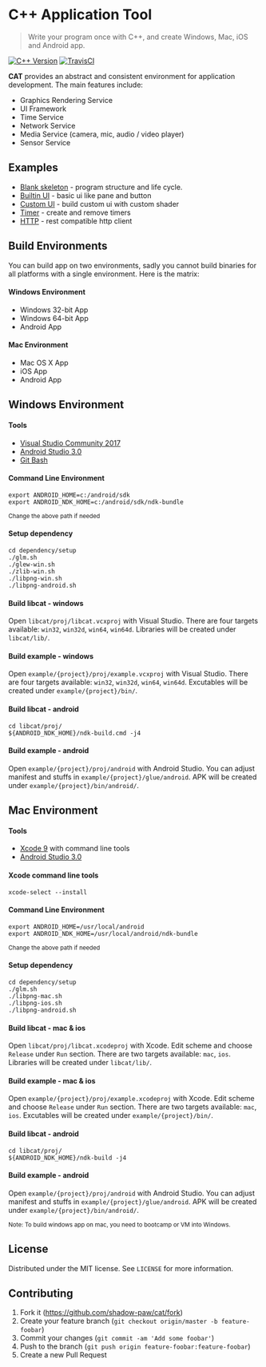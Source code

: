 # C++ Application Tool
> Write your program once with C++, and create Windows, Mac, iOS and Android app.

[![C++ Version][cpp-image]][cpp-url]
[![TravisCI][travis-image]][travis-url]

**CAT** provides an abstract and consistent environment for application development. The main features include:
- Graphics Rendering Service
- UI Framework
- Time Service
- Network Service
- Media Service (camera, mic, audio / video player)
- Sensor Service

## Examples
- [Blank skeleton](example/blank/src/bootapp.cpp) - program structure and life cycle.
- [Builtin UI](example/ui_builtin/src/bootapp.cpp) - basic ui like pane and button
- [Custom UI](example/ui_custom/src/bootapp.cpp) - build custom ui with custom shader
- [Timer](example/timer/src/bootapp.cpp) - create and remove timers
- [HTTP](example/http/src/bootapp.cpp) - rest compatible http client

## Build Environments
You can build app on two environments, sadly you cannot build binaries for all platforms with a single environment. Here is the matrix:

#### Windows Environment
- Windows 32-bit App
- Windows 64-bit App
- Android App

#### Mac Environment
- Mac OS X App
- iOS App
- Android App

## Windows Environment
#### Tools
- [Visual Studio Community 2017][visualstudio-url]
- [Android Studio 3.0][android-url]
- [Git Bash][git-url]

#### Command Line Environment
```
export ANDROID_HOME=c:/android/sdk
export ANDROID_NDK_HOME=c:/android/sdk/ndk-bundle
```
<sup>Change the above path if needed</sup>

#### Setup dependency
```
cd dependency/setup
./glm.sh
./glew-win.sh
./zlib-win.sh
./libpng-win.sh
./libpng-android.sh
```

#### Build libcat - windows
Open `libcat/proj/libcat.vcxproj` with Visual Studio. There are four targets available: `win32`, `win32d`, `win64`, `win64d`. Libraries will be created under `libcat/lib/`.

#### Build example - windows
Open `example/{project}/proj/example.vcxproj` with Visual Studio. There are four targets available: `win32`, `win32d`, `win64`, `win64d`. Excutables will be created under `example/{project}/bin/`.

#### Build libcat - android
```
cd libcat/proj/
${ANDROID_NDK_HOME}/ndk-build.cmd -j4
```
  
#### Build example - android
Open `example/{project}/proj/android` with Android Studio. You can adjust manifest and stuffs in `example/{project}/glue/android`. APK will be created under `example/{project}/bin/android/`.

## Mac Environment
#### Tools
- [Xcode 9][xcode-url] with command line tools
- [Android Studio 3.0][android-url]

#### Xcode command line tools
```
xcode-select --install
```

#### Command Line Environment
```
export ANDROID_HOME=/usr/local/android
export ANDROID_NDK_HOME=/usr/local/android/ndk-bundle
```
<sup>Change the above path if needed</sup>

#### Setup dependency
```
cd dependency/setup
./glm.sh
./libpng-mac.sh
./libpng-ios.sh
./libpng-android.sh
```

#### Build libcat - mac & ios
Open `libcat/proj/libcat.xcodeproj` with Xcode. Edit scheme and choose ``Release`` under ``Run`` section. There are two targets available: `mac`, `ios`. Libraries will be created under `libcat/lib/`.

#### Build example - mac & ios
Open `example/{project}/proj/example.xcodeproj` with Xcode. Edit scheme and choose ``Release`` under ``Run`` section. There are two targets available: `mac`, `ios`. Excutables will be created under `example/{project}/bin/`.

#### Build libcat - android
```
cd libcat/proj/
${ANDROID_NDK_HOME}/ndk-build -j4
```

#### Build example - android
Open `example/{project}/proj/android` with Android Studio. You can adjust manifest and stuffs in `example/{project}/glue/android`. APK will be created under `example/{project}/bin/android/`.

<sup>Note: To build windows app on mac, you need to bootcamp or VM into Windows.</sup>

## License

Distributed under the MIT license. See ``LICENSE`` for more information.

## Contributing

1. Fork it (<https://github.com/shadow-paw/cat/fork>)
2. Create your feature branch (`git checkout origin/master -b feature-foobar`)
3. Commit your changes (`git commit -am 'Add some foobar'`)
4. Push to the branch (`git push origin feature-foobar:feature-foobar`)
5. Create a new Pull Request

<!-- Markdown link & img dfn's -->
[cpp-image]: https://img.shields.io/badge/c%2B%2B-14-green.svg
[cpp-url]: https://en.wikipedia.org/wiki/C%2B%2B14
[travis-image]: https://travis-ci.org/shadow-paw/cat.svg?branch=master
[travis-url]: https://travis-ci.org/shadow-paw/cat
[visualstudio-url]: https://www.visualstudio.com/downloads/
[xcode-url]: https://developer.apple.com/xcode/
[android-url]: https://developer.android.com/studio/index.html
[git-url]: https://git-scm.com/downloads

